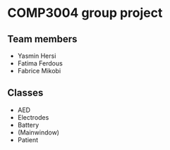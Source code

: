 # COMP3004 group project

## Team members
- Yasmin Hersi
- Fatima Ferdous
- Fabrice Mikobi
## Classes 
- AED
- Electrodes
- Battery
- (Mainwindow)
- Patient
## 
